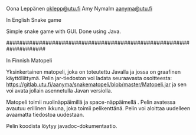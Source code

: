 
Oona Leppänen oklepp@utu.fi
Amy Nymalm aanyma@utu.fi

In English
Snake game

Simple snake game with GUI. Done using Java.

####################################################################

In Finnish
Matopeli

Yksinkertainen matopeli, joka on toteutettu Javalla ja jossa on graafinen käyttöliittymä.
Pelin jar-tiedoston voi ladata seuraavasta osoitteesta: https://gitlab.utu.fi/aanyma/snakematopeli/blob/master/Matopeli.jar 
ja sen voi avata jollain asennetulla Javan versiolla.

Matopeli toimii nuolinäppäimillä ja space-näppäimellä . Pelin avatessa avautuu erillinen ikkuna, joka toimii pelikenttänä.
Pelin voi aloittaa uudelleen avaamatta tiedostoa uudestaan.

Pelin koodista löytyy javadoc-dokumentaatio.
